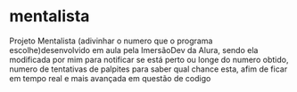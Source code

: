 # mentalista

Projeto Mentalista (adivinhar o numero que o programa escolhe)desenvolvido em aula pela ImersãoDev da Alura, sendo ela modificada por mim para notificar se está perto ou longe do numero obtido, 
numero de tentativas de palpites para saber qual chance esta, afim de ficar em tempo real e mais avançada em questão de codigo
